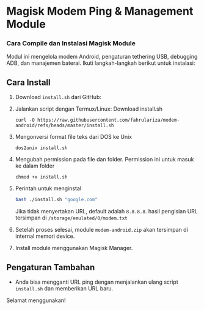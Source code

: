 # Magisk Modem Ping & Management Module
### Cara Compile dan Instalasi Magisk Module
Modul ini mengelola modem Android, pengaturan tethering USB, debugging ADB, dan manajemen baterai. Ikuti langkah-langkah berikut untuk instalasi:

## Cara Install

1. Download `install.sh` dari GitHub:

2. Jalankan script dengan Termux/Linux:
   Download install.sh
   ```curl
   curl -O https://raw.githubusercontent.com/fahrulariza/modem-android/refs/heads/master/install.sh
   ```
3. Mengonversi format file teks dari DOS ke Unix
   ```dos2unix
   dos2unix install.sh
   ```
4. Mengubah permission pada file dan folder. Permission ini untuk masuk ke dalam folder
   ```chmod
   chmod +x install.sh
   ```
5. Perintah untuk menginstal
   ```bash
   bash ./install.sh "google.com"
   ```
   Jika tidak menyertakan URL, default adalah `8.8.8.8`. hasil pengisian URL tersimpan di `/storage/emulated/0/modem.txt`
3. Setelah proses selesai, module `modem-android.zip` akan tersimpan di internal memori device.

4. Install module menggunakan Magisk Manager.

## Pengaturan Tambahan

- Anda bisa mengganti URL ping dengan menjalankan ulang script `install.sh` dan memberikan URL baru.

Selamat menggunakan!
